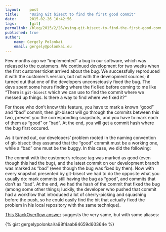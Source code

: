 ```yaml
---
layout:    post
title:     "Using Git bisect to find the first good commit"
date:      2015-02-26 10:42:56
tags:      [git]
permalink: /blog/2015/2/26/using-git-bisect-to-find-the-first-good-commit
published: true
author:
    name: Gergely Polonkai
    email: gergely@polonkai.eu
---
```


Few months ago we “implemented” a bug in our software, which was released
to the customers. We continued development for two weeks when the first
customer ticket arrived about the bug. We successfully reproduced it with
the customer’s version, but not with the development sources; it turned out
that one of the developers unconsciously fixed the bug. The devs spent some
hours finding where the fix lied before coming to me like “There is
`git-bisect` which we can use to find the commit where we messed up things.
Is there a way to find where we fixed it?”

For those who don’t know this feature, you have to mark a known “good” and
“bad” commit, then git-bisect will go through the commits between this two,
present you the corresponding snapshots, and you have to mark each of them
as “good” or “bad”. At the end, you will get a commit hash where the bug
first occured.

As it turned out, our developers’ problem rooted in the naming convention
of git-bisect: they assumed that the “good” commit must be a working one,
while a “bad” one must be the buggy. In this case, we did the following:

The commit with the customer’s release tag was marked as good (even though
this had the bug), and the latest commit on our development branch was
marked as “bad” (even though the bug was fixed by then). Now with every
snapshot presented by git-bisect we had to do the opposite what you usually
do: mark commits still having the bug as “good”, and commits that don’t as
“bad”. At the end, we had the hash of the commit that fixed the bug (among
some other things; luckily, the developer who pushed that commit had a
workflow that introduced a lot of cherry-picking and squashing before the
push, so he could easily find the bit that actually fixed the problem in
his local repository with the same technique).

[This StackOverflow answer](http://stackoverflow.com/a/17153598/1305139)
suggests the very same, but with some aliases:

{% gist gergelypolonkai/a98f4aab84659d60364e %}
